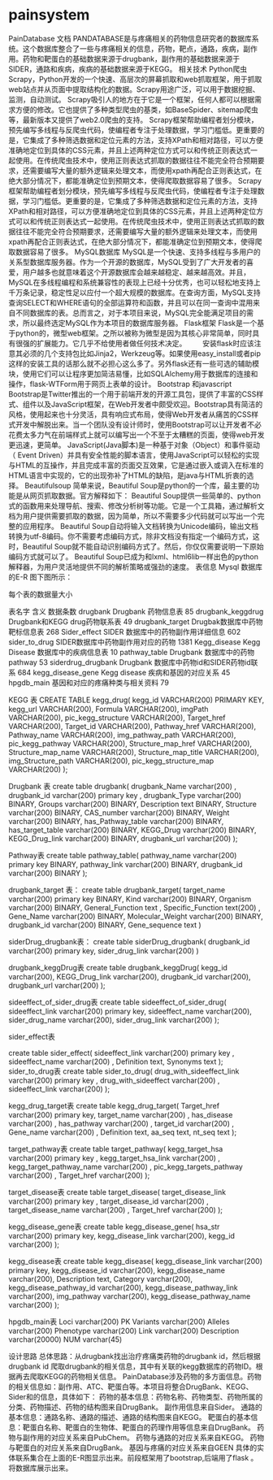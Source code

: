 # painsystem
PainDatabase 文档
PANDATABASE是与疼痛相关的药物信息研究者的数据库系统。这个数据库整合了一些与疼痛相关的信息，药物，靶点，通路，疾病，副作用。药物和靶蛋白的基础数据来源于drugbank，副作用的基础数据来源于SIDER，通路和疾病，疾病的基础数据来源于KEGG。
相关技术
Python爬虫
Scrapy，Python开发的一个快速、高层次的屏幕抓取和web抓取框架，用于抓取web站点并从页面中提取结构化的数据。Scrapy用途广泛，可以用于数据挖掘、监测，自动测试。
Scrapy吸引人的地方在于它是一个框架，任何人都可以根据需求方便的修改。它也提供了多种类型爬虫的基类，如BaseSpider、sitemap爬虫等，最新版本又提供了web2.0爬虫的支持。
  Scrapy框架帮助编程者划分模块，预先编写多线程与反爬虫代码，使编程者专注于处理数据，学习门槛低。更重要的是，它集成了多种筛选数据和定位元素的方法，支持XPath和相对路径，可以方便准确地定位到具体的CSS元素，并且上述两种定位方式可以和传统正则表达式一起使用。在传统爬虫技术中，使用正则表达式抓取的数据往往不能完全符合预期要求，还需要编写大量的额外逻辑来处理文本，而使用xpath再配合正则表达式，在绝大部分情况下，都能准确定位到预期文本，使得爬取数据容易了很多。
Scrapy框架帮助编程者划分模块，预先编写多线程与反爬虫代码，使编程者专注于处理数据，学习门槛低。更重要的是，它集成了多种筛选数据和定位元素的方法，支持XPath和相对路径，可以方便准确地定位到具体的CSS元素，并且上述两种定位方式可以和传统正则表达式一起使用。在传统爬虫技术中，使用正则表达式抓取的数据往往不能完全符合预期要求，还需要编写大量的额外逻辑来处理文本，而使用xpath再配合正则表达式，在绝大部分情况下，都能准确定位到预期文本，使得爬取数据容易了很多。
MySQL数据库
MySQL是一个快速、支持多线程与多用户的关系型数据库服务器。作为一个开源的数据库，MySQL受到了广大开发者的喜爱，用户越多也就意味着这个开源数据库会越来越稳定、越来越高效。并且，MySQL在多线程编程和系统兼容性的表现上已经十分优秀，也可以轻松地支持上千万条记录，稳定性足以应付一个超大规模的数据库。在查询方面，MySQL支持查询SELECT和WHERE语句的全部运算符和函数，并且可以在同一查询中混用来自不同数据库的表。总而言之，对于本项目来说，MySQL完全能满足项目的需求，所以最终选定MySQL作为本项目的数据库服务器。
Flask框架
Flask是一个基于python的，微型web框架。之所以被称为微型是因为其核心非常简单，同时具有很强的扩展能力。它几乎不给使用者做任何技术决定。
　　安装flask时应该注意其必须的几个支持包比如Jinja2，Werkzeug等。如果使用easy_install或者pip这样的安装工具的话那么就不必担心这么多了。另外flask还有一些可选的辅助模块，使用它们可以让程序更加简洁易懂，比如SQLAlchemy用于数据库的连接和操作，flask-WTForm用于网页上表单的设计。
Bootstrap 和javascript
Bootstrap是Twitter推出的一个用于前端开发的开源工具包，提供了丰富的CSS样式、组件以及JavaScript框架，在Web开发者中颇受欢迎。Bootstrap具有简洁的风格，使用起来也十分灵活，具有响应式布局，使得Web开发者从痛苦的CSS样式开发中解脱出来。当一个团队没有设计师时，使用Bootstrap可以让开发者不必花费太多力气在前端样式上就可以编写出一个不至于太糟糕的页面，使得web开发更迅速，更简单。
  JavaScript(Java脚本)是一种基于对象（Object）和事件驱动（ Event Driven）并具有安全性能的脚本语言，使用JavaScript可以轻松的实现与HTML的互操作，并且完成丰富的页面交互效果，它是通过嵌入或调入在标准的HTML语言中实现的，它的出现弥补了HTML的缺陷，是java与HTML折衷的选择。
Beautifulsoup
简单来说，Beautiful Soup是python的一个库，最主要的功能是从网页抓取数据。官方解释如下：
Beautiful Soup提供一些简单的、python式的函数用来处理导航、搜索、修改分析树等功能。它是一个工具箱，通过解析文档为用户提供需要抓取的数据，因为简单，所以不需要多少代码就可以写出一个完整的应用程序。
Beautiful Soup自动将输入文档转换为Unicode编码，输出文档转换为utf-8编码。你不需要考虑编码方式，除非文档没有指定一个编码方式，这时，Beautiful Soup就不能自动识别编码方式了。然后，你仅仅需要说明一下原始编码方式就可以了。
Beautiful Soup已成为和lxml、html6lib一样出色的python解释器，为用户灵活地提供不同的解析策略或强劲的速度。
表信息
Mysql 数据库的E-R 图下图所示：
 

每个表的数据量大小

表名字	含义	数据条数
drugbank	Drugbank 药物信息表	85
drugbank_keggdrug	Drugbank和KEGG drug药物联系表	49
drugbank_target	Drugbak数据库中药物靶标信息表	268
Sider_effect 	SIDER 数据库中的药物副作用详细信息	602
sider_to_drug	SIDER数据库中药物副作用对应的药物	1381
Kegg_disease	Kegg Disease 数据库中的疾病信息表	10
pathway_table	Drugbank  数据库中的药物pathway	53
siderdrug_drugbank	Drugbank 数据库中药物id和SIDER药物id联系	684
kegg_disease_gene	Kegg disease  疾病和基因的对应关系	45
hpgdb_main	基因和对应的疼痛种类与相关资料	79
		
		
		
		
		
		


KEGG 表
CREATE TABLE kegg_drug(
kegg_id VARCHAR(200) PRIMARY KEY,
kegg_url VARCHAR(200),
Formula VARCHAR(200),
imgPath VARCHAR(200),
pic_kegg_structure VARCHAR(200),
Target_href VARCHAR(200),
Target_id VARCHAR(200),
Pathway_href VARCHAR(200),
Pathway_name VARCHAR(200),
img_pathway_path VARCHAR(200),
pic_kegg_pathway VARCHAR(200),
Structure_map_href VARCHAR(200),
Structure_map_name VARCHAR(200),
Structure_map_title VARCHAR(200),
img_Structure_path VARCHAR(200),
pic_kegg_structure_map VARCHAR(200)
);

Drugbank 表
create table drugbank(
drugbank_Name varchar(200) ,
drugbank_id varchar(200) primary key ,
drugbank_Type varchar(200) BINARY,
Groups varchar(200) BINARY,
Description text BINARY,
Structure varchar(200) BINARY,
CAS_number varchar(200) BINARY,
Weight varchar(200) BINARY,
has_Pathway_table varchar(200) BINARY,
has_target_table varchar(200) BINARY,
KEGG_Drug varchar(200) BINARY,
KEGG_Drug_link varchar(200) BINARY,
drugbank_url varchar(200)
);

Pathway表
create table pathway_table(
pathway_name varchar(200) primary key BINARY,
pathway_link varchar(200) BINARY,
drugbank_id varchar(200) BINARY
);


drugbank_target 表：
create table drugbank_target(
target_name varchar(200) primary key BINARY,
Kind varchar(200) BINARY,
Organism varchar(200) BINARY,
General_Function text ,
Specific_Function text(200) ,
Gene_Name varchar(200) BINARY,
Molecular_Weight varchar(200) BINARY,
drugbank_id varchar(200) BINARY,
Gene_sequence text
)

siderDrug_drugbank表：
create table siderDrug_drugbank(
drugbank_id varchar(200) primary key,
sider_drug_link varchar(200)
)

drugbank_keggDrug表
create table drugbank_keggDrug(
kegg_id varchar(200),
KEGG_Drug_link varchar(200),
drugbank_id varchar(200),
drugbank_url varchar(200)
);

sideeffect_of_sider_drug表
create table sideeffect_of_sider_drug(
sideeffect_link varchar(200) primary key,
sideeffect_name varchar(200),
sider_drug_name varchar(200),
sider_drug_link varchar(200)
);







sider_effect表

create table sider_effect(
sideeffect_link varchar(200) primary key ,
sideeffect_name varchar(200) ,
Definition text,
Synonyms text
);
sider_to_drug表
create table sider_to_drug(
drug_with_sideeffect_link varchar(200) primary key ,
drug_with_sideeffect varchar(200) ,
sideeffect_link varchar(200) 
);

kegg_drug_target表
create table kegg_drug_target(
Target_href varchar(200) primary key,
target_name varchar(200) ,
has_disease varchar(200) ,
has_pathway varchar(200) ,
target_id varchar(200) ,
Gene_name varchar(200) ,
Definition text,
aa_seq text,
nt_seq text
);


target_pathway表
create table target_pathway(
kegg_target_hsa varchar(200) primary key ,
kegg_target_hsa_link varchar(200) ,
kegg_target_pathway_name varchar(200) ,
pic_kegg_targets_pathway varchar(200) ,
Target_href varchar(200)
);





target_disease表
create table target_disease(
target_disease_link varchar(200) primary key ,
target_disease_id varchar(200) ,
target_disease_name varchar(200) ,
Target_href varchar(200) 
);

kegg_disease_gene表
create table kegg_disease_gene(
hsa_str varchar(200) primary key,
kegg_disease_link varchar(200),
kegg_id varchar(200)
);

kegg_disease表
create table kegg_disease(
kegg_disease_link varchar(200) primary key,
kegg_disease_id varchar(200),
kegg_disease_name varchar(200),
Description text,
Category varchar(200),
kegg_disease_pathway_id varchar(200),
kegg_disease_pathway_link varchar(200),
img_pathway varchar(200),
kegg_disease_pathway_name varchar(200)
);

hpgdb_main表
Loci	varchar(200) PK
Variants	varchar(200)
Alleles	varchar(200)
Phenotype	varchar(200)
Link	varchar(200)
Description	varchar(20000)
NUM	varchar(45)



设计思路
 总体思路：从drugbank找出治疗疼痛类药物的drugbank id，然后根据drugbank id 爬取drugbank的相关信息，其中有关联的kegg数据库的药物ID。根据再去爬取KEGG的药物相关信息。
PainDatabase涉及药物的多方面信息。药物的相关信息如：副作用、ATC、靶蛋白等。本项目将整合DrugBank、KEGG、Sider和的信息，具体如下：
药物的基本信息：药物名称、药物类型、药物所属的分类、药物描述、药物的结构图来自DrugBank。
副作用信息来自Sider。
通路的基本信息：通路名称、通路的描述、通路的结构图来自KEGG。
靶蛋白的基本信息：靶蛋白名称、靶蛋白的生物体、靶蛋白的药理作用等信息来自DrugBank。
药物与副作用的对应关系来自PubChem。
药物与通路的对应关系来自KEGG。
药物与靶蛋白的对应关系来自DrugBank。
基因与疼痛的对应关系来自GEEN
具体的实体联系集合在上面的E-R图显示出来。前段框架用了bootstrap,后端用了flask 。将数据库展示出来。
